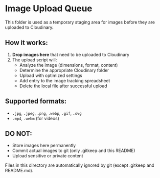 # Image Upload Queue

This folder is used as a temporary staging area for images before they are uploaded to Cloudinary.

## How it works:

1. **Drop images here** that need to be uploaded to Cloudinary
2. The upload script will:
   - Analyze the image (dimensions, format, content)
   - Determine the appropriate Cloudinary folder
   - Upload with optimized settings
   - Add entry to the image tracking spreadsheet
   - Delete the local file after successful upload

## Supported formats:
- `.jpg`, `.jpeg`, `.png`, `.webp`, `.gif`, `.svg`
- `.mp4`, `.webm` (for videos)

## DO NOT:
- Store images here permanently
- Commit actual images to git (only .gitkeep and this README)
- Upload sensitive or private content

Files in this directory are automatically ignored by git (except .gitkeep and README.md).